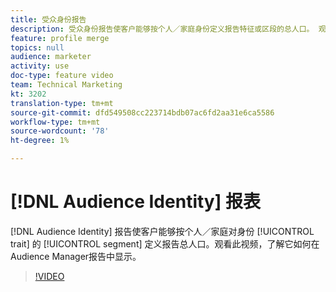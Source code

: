 ```yaml
---
title: 受众身份报告
description: 受众身份报告使客户能够按个人／家庭身份定义报告特征或区段的总人口。 观看此视频，了解它如何在Audience Manager报告中显示。
feature: profile merge
topics: null
audience: marketer
activity: use
doc-type: feature video
team: Technical Marketing
kt: 3202
translation-type: tm+mt
source-git-commit: dfd549508cc223714bdb07ac6fd2aa31e6ca5586
workflow-type: tm+mt
source-wordcount: '78'
ht-degree: 1%

---
```



# [!DNL Audience Identity] 报表

[!DNL Audience Identity] 报告使客户能够按个人／家庭对身份 [!UICONTROL trait] 的 [!UICONTROL segment] 定义报告总人口。观看此视频，了解它如何在Audience Manager报告中显示。

>[!VIDEO](https://video.tv.adobe.com/v/27977/?quality=12)
